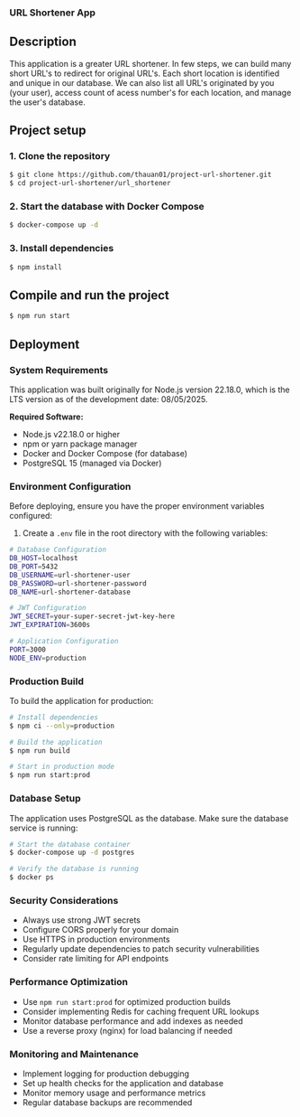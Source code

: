 <h3> URL Shortener App </h3>

## Description

This application is a greater URL shortener. In few steps, we can build many short URL's to redirect for original URL's. Each short location is identified and unique in our database. We can also list all URL's originated by you (your user), access count of acess number's for each location, and manage the user's database.

## Project setup

### 1. Clone the repository

```bash
$ git clone https://github.com/thauan01/project-url-shortener.git
$ cd project-url-shortener/url_shortener
```

### 2. Start the database with Docker Compose

```bash
$ docker-compose up -d
```

### 3. Install dependencies

```bash
$ npm install
```

## Compile and run the project

```bash
$ npm run start
```

## Deployment

### System Requirements

This application was built originally for Node.js version 22.18.0, which is the LTS version as of the development date: 08/05/2025.

**Required Software:**
- Node.js v22.18.0 or higher
- npm or yarn package manager
- Docker and Docker Compose (for database)
- PostgreSQL 15 (managed via Docker)

### Environment Configuration

Before deploying, ensure you have the proper environment variables configured:

1. Create a `.env` file in the root directory with the following variables:
```bash
# Database Configuration
DB_HOST=localhost
DB_PORT=5432
DB_USERNAME=url-shortener-user
DB_PASSWORD=url-shortener-password
DB_NAME=url-shortener-database

# JWT Configuration
JWT_SECRET=your-super-secret-jwt-key-here
JWT_EXPIRATION=3600s

# Application Configuration
PORT=3000
NODE_ENV=production
```

### Production Build

To build the application for production:

```bash
# Install dependencies
$ npm ci --only=production

# Build the application
$ npm run build

# Start in production mode
$ npm run start:prod
```

### Database Setup

The application uses PostgreSQL as the database. Make sure the database service is running:

```bash
# Start the database container
$ docker-compose up -d postgres

# Verify the database is running
$ docker ps
```

### Security Considerations

- Always use strong JWT secrets
- Configure CORS properly for your domain
- Use HTTPS in production environments
- Regularly update dependencies to patch security vulnerabilities
- Consider rate limiting for API endpoints

### Performance Optimization

- Use `npm run start:prod` for optimized production builds
- Consider implementing Redis for caching frequent URL lookups
- Monitor database performance and add indexes as needed
- Use a reverse proxy (nginx) for load balancing if needed

### Monitoring and Maintenance

- Implement logging for production debugging
- Set up health checks for the application and database
- Monitor memory usage and performance metrics
- Regular database backups are recommended

